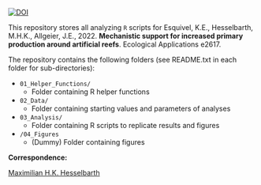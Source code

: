 [![DOI](https://img.shields.io/badge/DOI-10.1002/eap.2617-blue)](https://doi.org/10.1002/eap.2617)

This repository stores all analyzing `R` scripts for Esquivel, K.E., Hesselbarth, M.H.K., Allgeier, J.E., 2022. **Mechanistic support for increased primary production around artificial reefs**. Ecological Applications e2617.

The repository contains the following folders (see README.txt in each folder for sub-directories):
- `01_Helper_Functions/`
  - Folder containing R helper functions
- `02_Data/`
  - Folder containing starting values and parameters of analyses
- `03_Analysis/`
  - Folder containing R scripts to replicate results and figures
- `/04_Figures`
  -  (Dummy) Folder containing figures
  
**Correspondence:**

[Maximilian H.K. Hesselbarth](mailto:mhk.hesselbarth@gmail.com)
